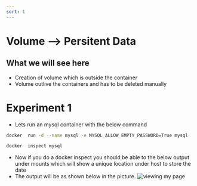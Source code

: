 ```yaml
---
sort: 1
---
```


# Volume --> Persitent Data

## What we will see here
* Creation of volume which is outside the container 
* Volume outlive the containers and has to be deleted manually

# Experiment 1
 * Lets run an mysql container with the below command
```bash
docker  run -d --name mysql -e MYSQL_ALLOW_EMPTY_PASSWORD=True mysql
```
```bash
docker  inspect mysql
```
* Now if you do a docker inspect you should be able to  the below output under mounts which will show a unique location under host to store the date
* The output will be as shown below in the picture.
![viewing my page](/L05-E01-P01.png)


